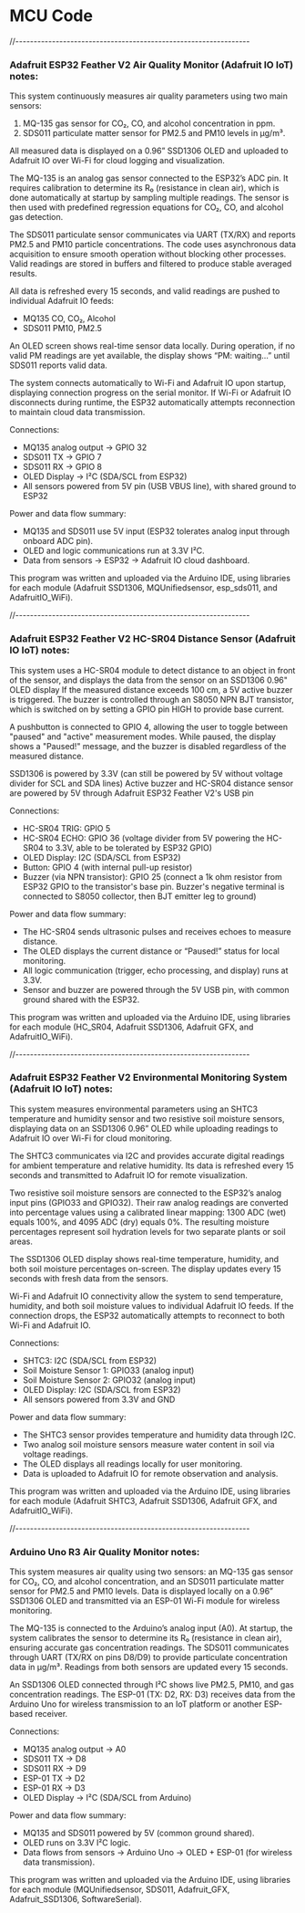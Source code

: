 # MCU Code
//----------------------------------------------------------------

### Adafruit ESP32 Feather V2 Air Quality Monitor (Adafruit IO IoT) notes:

This system continuously measures air quality parameters using two main sensors:
1. MQ-135 gas sensor for CO₂, CO, and alcohol concentration in ppm.
2. SDS011 particulate matter sensor for PM2.5 and PM10 levels in µg/m³.

All measured data is displayed on a 0.96” SSD1306 OLED and uploaded to Adafruit IO over Wi-Fi for cloud logging and visualization.

The MQ-135 is an analog gas sensor connected to the ESP32’s ADC pin. It requires calibration to determine its R₀ (resistance in clean air), which is done automatically at startup by sampling multiple readings. The sensor is then used with predefined regression equations for CO₂, CO, and alcohol gas detection.

The SDS011 particulate sensor communicates via UART (TX/RX) and reports PM2.5 and PM10 particle concentrations. The code uses asynchronous data acquisition to ensure smooth operation without blocking other processes. Valid readings are stored in buffers and filtered to produce stable averaged results.

All data is refreshed every 15 seconds, and valid readings are pushed to individual Adafruit IO feeds:
 - MQ135 CO, CO₂, Alcohol
 - SDS011 PM10, PM2.5

An OLED screen shows real-time sensor data locally. During operation, if no valid PM readings are yet available, the display shows “PM: waiting…” until SDS011 reports valid data.

The system connects automatically to Wi-Fi and Adafruit IO upon startup, displaying connection progress on the serial monitor. If Wi-Fi or Adafruit IO disconnects during runtime, the ESP32 automatically attempts reconnection to maintain cloud data transmission.

Connections:
 - MQ135 analog output → GPIO 32
 - SDS011 TX → GPIO 7
 - SDS011 RX → GPIO 8
 - OLED Display → I²C (SDA/SCL from ESP32)
 - All sensors powered from 5V pin (USB VBUS line), with shared ground to ESP32

Power and data flow summary:
 - MQ135 and SDS011 use 5V input (ESP32 tolerates analog input through onboard ADC pin).
 - OLED and logic communications run at 3.3V I²C.
 - Data from sensors → ESP32 → Adafruit IO cloud dashboard.

This program was written and uploaded via the Arduino IDE, using libraries for each module (Adafruit SSD1306, MQUnifiedsensor, esp_sds011, and AdafruitIO_WiFi).

//----------------------------------------------------------------

### Adafruit ESP32 Feather V2 HC-SR04 Distance Sensor (Adafruit IO IoT) notes:

This system uses a HC-SR04 module to detect distance to an object in front of the sensor, and displays the data from the sensor on an SSD1306 0.96" OLED display
If the measured distance exceeds 100 cm, a 5V active buzzer is triggered. The buzzer is controlled through an S8050 NPN BJT transistor,
which is switched on by setting a GPIO pin HIGH to provide base current.

A pushbutton is connected to GPIO 4, allowing the user to toggle between "paused" and "active" measurement modes.
While paused, the display shows a "Paused!" message, and the buzzer is disabled regardless of the measured distance.

SSD1306 is powered by 3.3V (can still be powered by 5V without voltage divider for SCL and SDA lines)
Active buzzer and HC-SR04 distance sensor are powered by 5V through Adafruit ESP32 Feather V2's USB pin

Connections:
 - HC-SR04 TRIG: GPIO 5
 - HC-SR04 ECHO: GPIO 36 (voltage divider from 5V powering the HC-SR04 to 3.3V, able to be tolerated by ESP32 GPIO)
 - OLED Display: I2C (SDA/SCL from ESP32)
 - Button: GPIO 4 (with internal pull-up resistor)
 - Buzzer (via NPN transistor): GPIO 25 (connect a 1k ohm resistor from ESP32 GPIO to the transistor's base pin. Buzzer's negative terminal is connected to S8050 collector, then BJT emitter leg to ground)

Power and data flow summary:
 - The HC-SR04 sends ultrasonic pulses and receives echoes to measure distance.
 - The OLED displays the current distance or “Paused!” status for local monitoring.
 - All logic communication (trigger, echo processing, and display) runs at 3.3V.
 - Sensor and buzzer are powered through the 5V USB pin, with common ground shared with the ESP32.

This program was written and uploaded via the Arduino IDE, using libraries for each module (HC_SR04, Adafruit SSD1306, Adafruit GFX, and AdafruitIO_WiFi).

//----------------------------------------------------------------

### Adafruit ESP32 Feather V2 Environmental Monitoring System (Adafruit IO IoT) notes:

This system measures environmental parameters using an SHTC3 temperature and humidity sensor and two resistive soil moisture sensors, displaying data on an SSD1306 0.96” OLED while uploading readings to Adafruit IO over Wi-Fi for cloud monitoring.

The SHTC3 communicates via I2C and provides accurate digital readings for ambient temperature and relative humidity. Its data is refreshed every 15 seconds and transmitted to Adafruit IO for remote visualization.

Two resistive soil moisture sensors are connected to the ESP32’s analog input pins (GPIO33 and GPIO32). Their raw analog readings are converted into percentage values using a calibrated linear mapping: 1300 ADC (wet) equals 100%, and 4095 ADC (dry) equals 0%. The resulting moisture percentages represent soil hydration levels for two separate plants or soil areas.

The SSD1306 OLED display shows real-time temperature, humidity, and both soil moisture percentages on-screen. The display updates every 15 seconds with fresh data from the sensors.

Wi-Fi and Adafruit IO connectivity allow the system to send temperature, humidity, and both soil moisture values to individual Adafruit IO feeds. If the connection drops, the ESP32 automatically attempts to reconnect to both Wi-Fi and Adafruit IO.

Connections:
 - SHTC3: I2C (SDA/SCL from ESP32)
 - Soil Moisture Sensor 1: GPIO33 (analog input)
 - Soil Moisture Sensor 2: GPIO32 (analog input)
 - OLED Display: I2C (SDA/SCL from ESP32)
 - All sensors powered from 3.3V and GND

Power and data flow summary:
 - The SHTC3 sensor provides temperature and humidity data through I2C.
 - Two analog soil moisture sensors measure water content in soil via voltage readings.
 - The OLED displays all readings locally for user monitoring.
 - Data is uploaded to Adafruit IO for remote observation and analysis.

This program was written and uploaded via the Arduino IDE, using libraries for each module (Adafruit SHTC3, Adafruit SSD1306, Adafruit GFX, and AdafruitIO_WiFi).

//----------------------------------------------------------------

### Arduino Uno R3 Air Quality Monitor notes:

This system measures air quality using two sensors: an MQ-135 gas sensor for CO₂, CO, and alcohol concentration, and an SDS011 particulate matter sensor for PM2.5 and PM10 levels. Data is displayed locally on a 0.96” SSD1306 OLED and transmitted via an ESP-01 Wi-Fi module for wireless monitoring.

The MQ-135 is connected to the Arduino’s analog input (A0). At startup, the system calibrates the sensor to determine its R₀ (resistance in clean air), ensuring accurate gas concentration readings. The SDS011 communicates through UART (TX/RX on pins D8/D9) to provide particulate concentration data in µg/m³. Readings from both sensors are updated every 15 seconds.

An SSD1306 OLED connected through I²C shows live PM2.5, PM10, and gas concentration readings. The ESP-01 (TX: D2, RX: D3) receives data from the Arduino Uno for wireless transmission to an IoT platform or another ESP-based receiver.

Connections:

 - MQ135 analog output → A0
 - SDS011 TX → D8
 - SDS011 RX → D9
 - ESP-01 TX → D2
 - ESP-01 RX → D3
 - OLED Display → I²C (SDA/SCL from Arduino)

Power and data flow summary:

 - MQ135 and SDS011 powered by 5V (common ground shared).
 - OLED runs on 3.3V I²C logic.
 - Data flows from sensors → Arduino Uno → OLED + ESP-01 (for wireless data transmission).

This program was written and uploaded via the Arduino IDE, using libraries for each module (MQUnifiedsensor, SDS011, Adafruit_GFX, Adafruit_SSD1306, SoftwareSerial).
